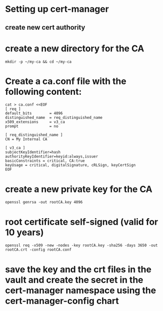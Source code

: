 # Setting up cert-manager

## create new cert authority

# create a new directory for the CA

```shell
mkdir -p ~/my-ca && cd ~/my-ca
```

# Create a ca.conf file with the following content:

```shell
cat > ca.conf <<EOF
[ req ]
default_bits        = 4096
distinguished_name  = req_distinguished_name
x509_extensions     = v3_ca
prompt              = no

[ req_distinguished_name ]
CN = My Internal CA

[ v3_ca ]
subjectKeyIdentifier=hash
authorityKeyIdentifier=keyid:always,issuer
basicConstraints = critical, CA:true
keyUsage = critical, digitalSignature, cRLSign, keyCertSign
EOF
```

# create a new private key for the CA

```shell
openssl genrsa -out rootCA.key 4096
```

# root certificate self-signed (valid for 10 years)

```shell
openssl req -x509 -new -nodes -key rootCA.key -sha256 -days 3650 -out rootCA.crt -config rootCA.conf
```

# save the key and the crt files in the vault and create the secret in the cert-manager namespace using the cert-manager-config chart
